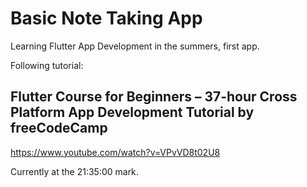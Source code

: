 # Basic Note Taking App
Learning Flutter App Development in the summers, first app. 


Following tutorial: 
## Flutter Course for Beginners – 37-hour Cross Platform App Development Tutorial by freeCodeCamp
https://www.youtube.com/watch?v=VPvVD8t02U8

Currently at the 21:35:00 mark.
